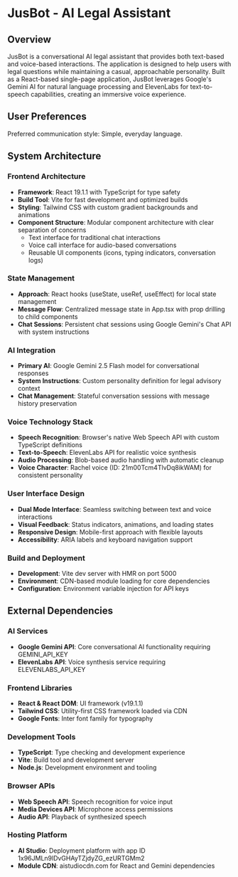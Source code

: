 # JusBot - AI Legal Assistant

## Overview

JusBot is a conversational AI legal assistant that provides both text-based and voice-based interactions. The application is designed to help users with legal questions while maintaining a casual, approachable personality. Built as a React-based single-page application, JusBot leverages Google's Gemini AI for natural language processing and ElevenLabs for text-to-speech capabilities, creating an immersive voice experience.

## User Preferences

Preferred communication style: Simple, everyday language.

## System Architecture

### Frontend Architecture
- **Framework**: React 19.1.1 with TypeScript for type safety
- **Build Tool**: Vite for fast development and optimized builds
- **Styling**: Tailwind CSS with custom gradient backgrounds and animations
- **Component Structure**: Modular component architecture with clear separation of concerns
  - Text interface for traditional chat interactions
  - Voice call interface for audio-based conversations
  - Reusable UI components (icons, typing indicators, conversation logs)

### State Management
- **Approach**: React hooks (useState, useRef, useEffect) for local state management
- **Message Flow**: Centralized message state in App.tsx with prop drilling to child components
- **Chat Sessions**: Persistent chat sessions using Google Gemini's Chat API with system instructions

### AI Integration
- **Primary AI**: Google Gemini 2.5 Flash model for conversational responses
- **System Instructions**: Custom personality definition for legal advisory context
- **Chat Management**: Stateful conversation sessions with message history preservation

### Voice Technology Stack
- **Speech Recognition**: Browser's native Web Speech API with custom TypeScript definitions
- **Text-to-Speech**: ElevenLabs API for realistic voice synthesis
- **Audio Processing**: Blob-based audio handling with automatic cleanup
- **Voice Character**: Rachel voice (ID: 21m00Tcm4TlvDq8ikWAM) for consistent personality

### User Interface Design
- **Dual Mode Interface**: Seamless switching between text and voice interactions
- **Visual Feedback**: Status indicators, animations, and loading states
- **Responsive Design**: Mobile-first approach with flexible layouts
- **Accessibility**: ARIA labels and keyboard navigation support

### Build and Deployment
- **Development**: Vite dev server with HMR on port 5000
- **Environment**: CDN-based module loading for core dependencies
- **Configuration**: Environment variable injection for API keys

## External Dependencies

### AI Services
- **Google Gemini API**: Core conversational AI functionality requiring GEMINI_API_KEY
- **ElevenLabs API**: Voice synthesis service requiring ELEVENLABS_API_KEY

### Frontend Libraries
- **React & React DOM**: UI framework (v19.1.1)
- **Tailwind CSS**: Utility-first CSS framework loaded via CDN
- **Google Fonts**: Inter font family for typography

### Development Tools
- **TypeScript**: Type checking and development experience
- **Vite**: Build tool and development server
- **Node.js**: Development environment and tooling

### Browser APIs
- **Web Speech API**: Speech recognition for voice input
- **Media Devices API**: Microphone access permissions
- **Audio API**: Playback of synthesized speech

### Hosting Platform
- **AI Studio**: Deployment platform with app ID 1x96JMLn9lDvGHAyTZjdyZG_ezURTGMm2
- **Module CDN**: aistudiocdn.com for React and Gemini dependencies